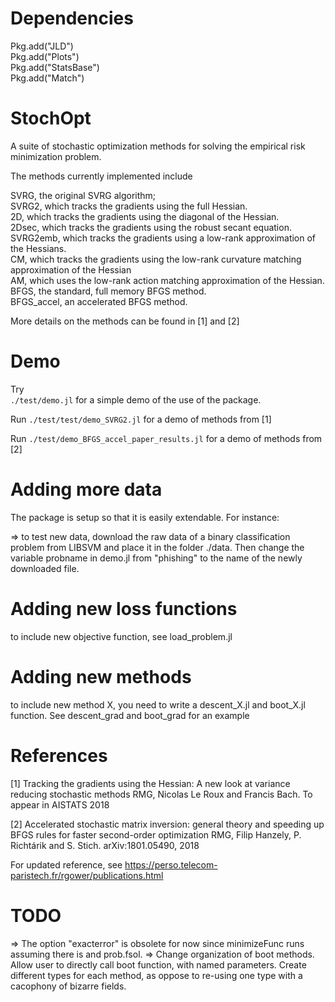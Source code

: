 # Dependencies

Pkg.add("JLD") <br>
Pkg.add("Plots")  <br>
Pkg.add("StatsBase")  <br>
Pkg.add("Match")  <br>

# StochOpt
A suite of stochastic optimization methods for solving the empirical risk minimization problem.  <br>

The methods currently implemented include <br>

SVRG, the original SVRG algorithm; <br>
SVRG2, which tracks the gradients using the full Hessian. <br>
2D, which tracks the gradients using the diagonal of the Hessian. <br>
2Dsec, which tracks the gradients using the robust secant equation. <br>
SVRG2emb, which tracks the gradients using a low-rank approximation of the Hessians. <br>
CM, which tracks the gradients using the low-rank curvature matching approximation of the Hessian <br>
AM, which uses the low-rank action matching approximation of the Hessian. <br>
BFGS, the standard, full memory BFGS method. <br>
BFGS_accel, an accelerated BFGS method. <br>


More details on the methods can be found in [1] and [2] <br>


# Demo
Try  
```./test/demo.jl```
for a simple demo of the use of the package.

Run
```./test/test/demo_SVRG2.jl```
for a demo of methods from [1]

Run
```./test/demo_BFGS_accel_paper_results.jl```
for a demo of methods from [2]

# Adding more data
The package is setup so that it is easily extendable. For instance:

=> to test new data, download the raw data of a binary classification problem from LIBSVM and place it in the folder ./data. Then change the variable probname in demo.jl from "phishing" to the name of the newly downloaded file.


# Adding new loss functions
to include new objective function, see load_problem.jl

# Adding new methods
to include new method X, you need to write a descent_X.jl and boot_X.jl function. See descent_grad and boot_grad for an example

# References

[1]  Tracking the gradients using the Hessian: A new look at variance reducing stochastic methods
RMG, Nicolas Le Roux and Francis Bach.
To appear in AISTATS 2018 

[2] Accelerated stochastic matrix inversion: general theory and speeding up BFGS rules for faster second-order optimization
RMG, Filip Hanzely, P. Richtárik and S. Stich.
arXiv:1801.05490, 2018 

For updated reference, see https://perso.telecom-paristech.fr/rgower/publications.html

# TODO
=> The option "exacterror" is obsolete for now since minimizeFunc runs assuming there is and prob.fsol.
=> Change organization of boot methods. Allow user to directly call boot function, with named parameters. Create different types for each method, as oppose to re-using one type with a cacophony of bizarre fields. 
